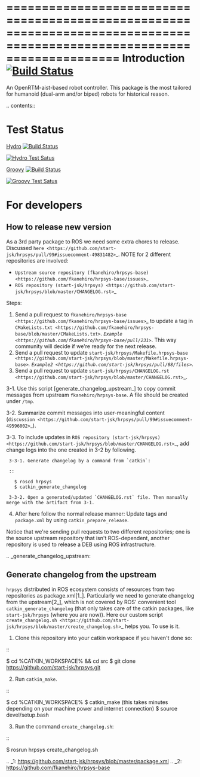 ========================================================================================================================
Introduction  [![Build Status](https://travis-ci.org/start-jsk/hrpsys.png)](https://travis-ci.org/start-jsk/hrpsys)
========================================================================================================================

An OpenRTM-aist-based robot controller. This package is the most tailored for humanoid (dual-arm and/or biped) robots for historical reason.

.. contents::

Test Status
================
[Hydro](http://jenkins.ros.org/job/devel-hydro-hrpsys/) [![Build Status](http://jenkins.ros.org/job/devel-hydro-hrpsys/badge/icon)](http://jenkins.ros.org/job/devel-hydro-hrpsys/)

[![Hydro Test Satus](http://jenkins.ros.org/job/devel-hydro-hrpsys/test/trend)](http://jenkins.ros.org/job/devel-hydro-hrpsys/)

[Groovy](http://jenkins.ros.org/job/devel-groovy-hrpsys/) [![Build Status](http://jenkins.ros.org/job/devel-groovy-hrpsys/badge/icon)](http://jenkins.ros.org/job/devel-groovy-hrpsys/)

[![Groovy Test Satus](http://jenkins.ros.org/job/devel-groovy-hrpsys/test/trend)](http://jenkins.ros.org/job/devel-groovy-hrpsys/)

For developers
===============

How to release new version
---------------------------

As a 3rd party package to ROS we need some extra chores to release. Discussed `here <https://github.com/start-jsk/hrpsys/pull/99#issuecomment-49831482>`_. NOTE for 2 different repositories are involved:

 * `Upstream source repository (fkanehiro/hrpsys-base) <https://github.com/fkanehiro/hrpsys-base/issues>`_
 * `ROS repository (start-jsk/hrpsys) <https://github.com/start-jsk/hrpsys/blob/master/CHANGELOG.rst>`_

Steps:

 1. Send a pull request to `fkanehiro/hrpsys-base <https://github.com/fkanehiro/hrpsys-base/issues>`_ to update a tag in `CMakeLists.txt <https://github.com/fkanehiro/hrpsys-base/blob/master/CMakeLists.txt>`_. `Example <https://github.com/fkanehiro/hrpsys-base/pull/231>`_. This way community will decide if we're ready for the next release.
 2. Send a pull request to update `start-jsk/hrpsys/Makefile.hrpsys-base <https://github.com/start-jsk/hrpsys/blob/master/Makefile.hrpsys-base>`_. `Example2 <https://github.com/start-jsk/hrpsys/pull/88/files>`_.
 3. Send a pull request to update `start-jsk/hrpsys/CHANGELOG.rst <https://github.com/start-jsk/hrpsys/blob/master/CHANGELOG.rst>`_.

  3-1. Use this script [generate_changelog_upstream_] to copy commit messages from upstream `fkanehiro/hrpsys-base`. A file should be created under `/tmp`.

  3-2. Summarize commit messages into user-meaningful content (`discussion <https://github.com/start-jsk/hrpsys/pull/99#issuecomment-49596002>`_). 

  3-3. To include updates in `ROS repository (start-jsk/hrpsys) <https://github.com/start-jsk/hrpsys/blob/master/CHANGELOG.rst>`_, add change logs into the one created in 3-2 by following.

     3-3-1. Generate changelog by a command from `catkin`:

     ::

       $ roscd hrpsys
       $ catkin_generate_changelog

     3-3-2. Open a generated/updated `CHANGELOG.rst` file. Then manually merge with the artifact from 3-1.

 4. After here follow the normal release manner: Update tags and `package.xml` by using `catkin_prepare_release`.

Notice that we're sending pull requests to two different repositories; one is the source upstream repository that isn't ROS-dependent, another repository is used to release a DEB using ROS infrastructure.

.. _generate_changelog_upstream:

Generate changelog from the upstream
-------------------------------------

`hrpsys` distributed in ROS ecosystem consists of resources from two repositories as package.xml[1_]. Particularly we need to generate changelog from the upstream[2_], which is not covered by ROS' convenient tool `catkin_generate_changelog` (that only takes care of the catkin packages, like `start-jsk/hrpsys` (where you are now)). Here our custom script `create_changelog.sh <https://github.com/start-jsk/hrpsys/blob/master/create_changelog.sh>`_ helps you. To use is it.

1. Clone this repository into your catkin workspace if you haven't done so:

::

  $ cd %CATKIN_WORKSPACE% && cd src
  $ git clone https://github.com/start-jsk/hrpsys.git

2. Run `catkin_make`.

::

  $ cd %CATKIN_WORKSPACE%
  $ catkin_make     (this takes minutes depending on your machine power and internet connection)
  $ source devel/setup.bash

3. Run the command `create_changelog.sh`:

::

  $ rosrun hrpsys create_changelog.sh


.. _1: https://github.com/start-jsk/hrpsys/blob/master/package.xml
.. _2: https://github.com/fkanehiro/hrpsys-base
